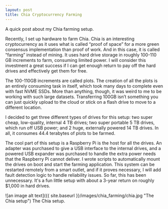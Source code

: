 ```yaml
---
layout: post
title: Chia Cryptocurrency Farming
---
```


A quick post about my Chia farming setup.

Recently, I set up hardware to farm Chia. Chia is an interesting cryptocurrency as it uses what is called “proof of space” for a more green consensus implementation than proof of work. And in this case, it is called “farming” instead of mining. It uses hard drive storage in roughly 100-110 GB increments to farm, consuming limited power. I will consider this investment a great success if I can get enough return to pay off the hard drives and effectively get them for free.

The 100-110GB increments are called plots. The creation of all the plots is an entirely consuming task in itself, which took many days to complete even with fast NVME SSDs. More than anything, though, it was weird to me to be working with such large datasets. Transferring 100GB isn’t something you can just quickly upload to the cloud or stick on a flash drive to move to a different location.

I decided to get three different types of drives for this setup: two super cheap, low-quality, internal 4 TB drives; two super portable 5 TB drives, which run off USB power; and 2 huge, externally powered 14 TB drives. In all, it consumes 44.4 terabytes of plots to be farmed.

The cool part of this setup is a Raspberry Pi is the host for all the drives. An adapter was purchased to give a USB interface to the internal drives, and a powered USB expander was purchased to handle the extra power needs that the Raspberry Pi cannot deliver. I wrote scripts to automatically mount the drives on boot and start the farming application. This system can be restarted remotely from a smart outlet, and if it proves necessary, I will add fault detection logic to handle reliability issues. So far, this has been unnecessary. It's a fun little setup with about a 3-year return on roughly $1,000 in hard drives.

![an image alt text]({{ site.baseurl }}/images/chia_farming/chia.jpg "The Chia setup")
The Chia setup.
